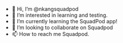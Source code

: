 - 👋 Hi, I’m @nkangsquadpod
- 👀 I’m interested in learning and testing.
- 🌱 I’m currently learning the SquadPod app!
- 💞️ I’m looking to collaborate on Squadpod
- 📫 How to reach me Squadpod.

<!---
nkangsquadpod/nkangsquadpod is a ✨ special ✨ repository because its `README.md` (this file) appears on your GitHub profile.
You can click the Preview link to take a look at your changes.
--->
